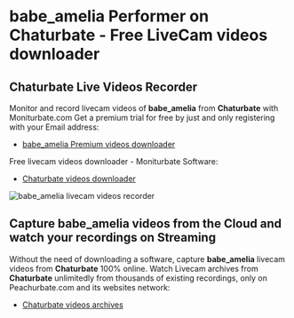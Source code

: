 # babe_amelia Performer on Chaturbate - Free LiveCam videos downloader

## Chaturbate Live Videos Recorder

Monitor and record livecam videos of **babe_amelia** from **Chaturbate** with Moniturbate.com
Get a premium trial for free by just and only registering with your Email address:
* [babe_amelia Premium videos downloader](https://moniturbate.com/request-demo-licence-key.html)

Free livecam videos downloader - Moniturbate Software:
* [Chaturbate videos downloader](https://moniturbate.com/moniturbate-download-software.html)

![babe_amelia livecam videos recorder](https://peachurnet.com/templates/moniturbate-software.png)


## Capture babe_amelia videos from the Cloud and watch your recordings on Streaming

Without the need of downloading a software, capture **babe_amelia** livecam videos from **Chaturbate** 100% online.
Watch Livecam archives from **Chaturbate** unlimitedly from thousands of existing recordings, only on Peachurbate.com and its websites network:
* [Chaturbate videos archives](https://peachurnet.com/)